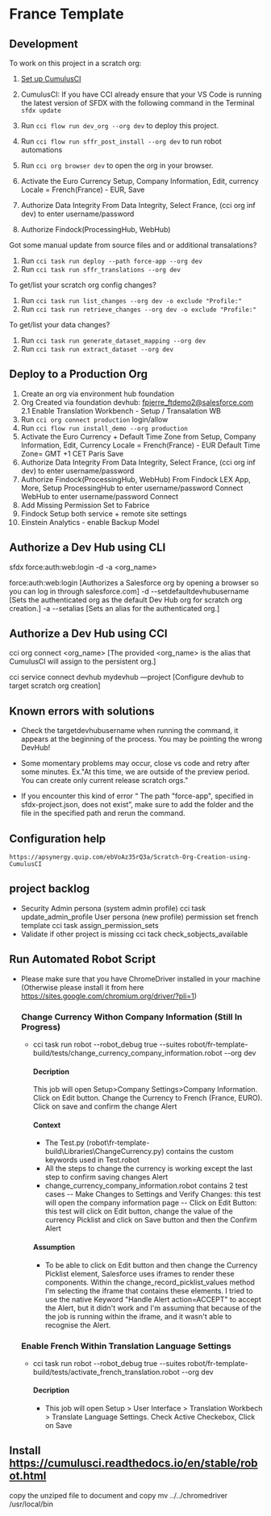 # France Template 

## Development

To work on this project in a scratch org:
1. [Set up CumulusCI](https://cumulusci.readthedocs.io/en/latest/tutorial.html)

2. CumulusCI: If you have CCI already ensure that your VS Code is running the latest version of SFDX with the following command in the Terminal `sfdx update`
3.  Run `cci flow run dev_org --org dev` to deploy this project.
4.  Run `cci flow run sffr_post_install --org dev` to run robot automations
5.  Run `cci org browser dev` to open the org in your browser.
6.  Activate the Euro Currency
   Setup, Company Information, Edit, currency Locale = French(France) - EUR, Save
7.  Authorize Data Integrity
   From Data Integrity, Select France, (cci org inf dev) to enter username/password
8.  Authorize Findock(ProcessingHub, WebHub)

Got some manual update from source files and or additional transalations?
1. Run `cci task run deploy --path force-app --org dev`
2. Run `cci task run sffr_translations --org dev`  

To get/list your scratch org config changes?
1. Run `cci task run list_changes --org dev -o exclude "Profile:"`
2. Run `cci task run retrieve_changes --org dev -o exclude "Profile:"`

To get/list your data changes?
1. Run `cci task run generate_dataset_mapping --org dev`
2. Run `cci task run extract_dataset --org dev`

## Deploy to a Production Org
  1. Create an org via environment hub foundation
  2. Org Created via foundation devhub: fpierre_ftdemo2@salesforce.com
  2.1 Enable Translation Workbench - Setup / Transalation WB
  3. Run `cci org connect production` login/allow
  4. Run `cci flow run install_demo --org production`
  5.  Activate the Euro Currency + Default Time Zone from
   Setup, Company Information, Edit, 
      Currency Locale = French(France) - EUR
      Default Time Zone= GMT +1 CET Paris
    Save
  6.  Authorize Data Integrity
   From Data Integrity, Select France, (cci org inf dev) to enter username/password
  8.  Authorize Findock(ProcessingHub, WebHub)
   From Findock LEX App, More, Setup
      ProcessingHub to enter username/password Connect
      WebHub to enter username/password Connect
  7. Add Missing Permission Set to Fabrice
  8. Findock Setup both service + remote site settings
  9. Einstein Analytics - enable Backup Model


## Authorize a Dev Hub using CLI
 
sfdx force:auth:web:login -d -a <org_name>

force:auth:web:login	        [Authorizes a Salesforce org by opening a browser so you can log in through salesforce.com]
-d --setdefaultdevhubusername	[Sets the authenticated org as the default Dev Hub org for scratch org creation.]
-a --setalias	                [Sets an alias for the authenticated org.]

## Authorize a Dev Hub using CCI 

cci org connect <org_name>                   [The provided <org_name> is the alias that CumulusCI will assign to the persistent org.]

cci service connect devhub mydevhub —project [Configure devhub to target scratch org creation]

## Known errors with solutions

   - Check the targetdevhubusername when running the command, it appears at the beginning of the process. You may be pointing the wrong DevHub!

   - Some momentary problems may occur, close vs code and retry after some minutes. Ex."At this time, we are outside of the preview period. You can create only current release scratch orgs."

   - If you encounter this kind of error “ The path "force-app", specified in sfdx-project.json, does not exist”, make sure to add the folder and the file in the specified path and rerun the command.

## Configuration help 

    https://apsynergy.quip.com/ebVoAz35rQ3a/Scratch-Org-Creation-using-CumulusCI


   ## project backlog
   - Security
     Admin persona (system admin profile)
      cci task update_admin_profile
     User persona (new profile)
     permission set french template
      cci task assign_permission_sets 
   - Validate if other project is missing
      cci tack check_sobjects_available

   ## Run Automated Robot Script
   - Please make sure that you have ChromeDriver installed in your machine (Otherwise please install it from here https://sites.google.com/chromium.org/driver/?pli=1)
      ### Change Currency Withon Company Information (Still In Progress)
      - cci task run robot --robot_debug true --suites robot/fr-template-build/tests/change_currency_company_information.robot --org dev
         #### Decription
         This job will open Setup>Company Settings>Company Information. Click on Edit button. Change the Currency to French (France, EURO). Click on save and confirm the change Alert

         #### Context
         - The Test.py (robot\fr-template-build\Libraries\ChangeCurrency.py) contains the custom keywords used in Test.robot
         - All the steps to change the currency is working except the last step to confirm saving changes Alert
         - change_currency_company_information.robot contains 2 test cases
         -- Make Changes to Settings and Verify Changes: this test will open the company information page
         -- Click on Edit Button: this test will click on Edit button, change the value of the currency Picklist and click on Save button and then the Confirm Alert
         #### Assumption
         - To be able to click on Edit button and then change the Currency Picklist element, Salesforce uses iframes to render these components. Within the change_record_picklist_values method I'm selecting the iframe that contains these elements. I tried to use the native Keyword "Handle Alert  action=ACCEPT" to accept the Alert, but it didn't work and I'm assuming that because of the the job is running within the iframe, and it wasn't able to recognise the Alert.
      ### Enable French Within Translation Language Settings
      - cci task run robot --robot_debug true --suites robot/fr-template-build/tests/activate_french_translation.robot --org dev
         #### Decription
         - This job will open Setup > User Interface > Translation Workbech > Translate Language Settings. Check Active Checkebox, Click on Save


         

   ## Install https://cumulusci.readthedocs.io/en/stable/robot.html
   copy the unziped file to document and copy mv ../../chromedriver /usr/local/bin




